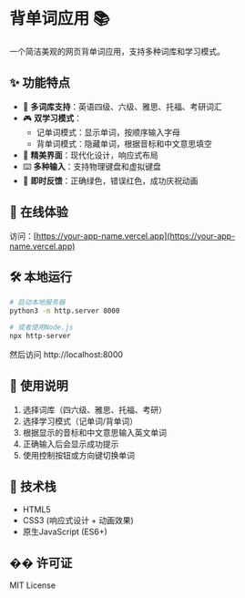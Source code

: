 # 背单词应用 📚

一个简洁美观的网页背单词应用，支持多种词库和学习模式。

## ✨ 功能特点

- 🎯 **多词库支持**：英语四级、六级、雅思、托福、考研词汇
- 🎮 **双学习模式**：
  - 记单词模式：显示单词，按顺序输入字母
  - 背单词模式：隐藏单词，根据音标和中文意思填空
- 🎨 **精美界面**：现代化设计，响应式布局
- ⌨️ **多种输入**：支持物理键盘和虚拟键盘
- 🎉 **即时反馈**：正确绿色，错误红色，成功庆祝动画

## 🚀 在线体验

访问：[https://your-app-name.vercel.app](https://your-app-name.vercel.app)

## 🛠️ 本地运行

```bash
# 启动本地服务器
python3 -m http.server 8000

# 或者使用Node.js
npx http-server
```

然后访问 http://localhost:8000

## 📱 使用说明

1. 选择词库（四六级、雅思、托福、考研）
2. 选择学习模式（记单词/背单词）
3. 根据显示的音标和中文意思输入英文单词
4. 正确输入后会显示成功提示
5. 使用控制按钮或方向键切换单词

## 🎯 技术栈

- HTML5
- CSS3 (响应式设计 + 动画效果)
- 原生JavaScript (ES6+)

## �� 许可证

MIT License 